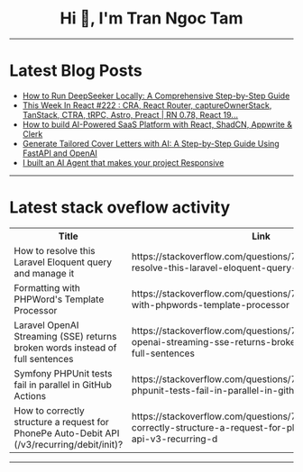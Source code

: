 <h1 align="center">Hi 👋, I'm Tran Ngoc Tam</h1>

---

# Latest Blog Posts 
<!-- BLOG-POST-LIST:START -->
- [How to Run DeepSeeker Locally: A Comprehensive Step-by-Step Guide](https://dev.to/fredabod/how-to-run-deepseeker-locally-a-comprehensive-step-by-step-guide-19cj)
- [This Week In React #222 : CRA, React Router, captureOwnerStack, TanStack, CTRA, tRPC, Astro, Preact | RN 0.78, React 19...](https://dev.to/sebastienlorber/this-week-in-react-222-cra-react-router-captureownerstack-tanstack-ctra-trpc-astro-preact-3i92)
- [How to build AI-Powered SaaS Platform with React, ShadCN, Appwrite &amp; Clerk](https://dev.to/codewithsadee/how-to-build-ai-powered-saas-platform-with-react-shadcn-appwrite-clerk-5adf)
- [Generate Tailored Cover Letters with AI: A Step-by-Step Guide Using FastAPI and OpenAI](https://dev.to/resume-burger/generate-tailored-cover-letters-with-ai-a-step-by-step-guide-using-fastapi-and-openai-2584)
- [I built an AI Agent that makes your project Responsive](https://dev.to/potpie/i-built-an-ai-agent-that-makes-your-project-responsive-10gd)
<!-- BLOG-POST-LIST:END -->

---

# Latest stack oveflow activity
<table>
  <tr><th>Title</th><th>Link</th></tr>
  <!-- STACKOVERFLOW:START --><tr><td>How to resolve this Laravel Eloquent query and manage it</td><td>https://stackoverflow.com/questions/79457575/how-to-resolve-this-laravel-eloquent-query-and-manage-it</td></tr><tr><td>Formatting with PHPWord&#39;s Template Processor</td><td>https://stackoverflow.com/questions/79457262/formatting-with-phpwords-template-processor</td></tr><tr><td>Laravel OpenAI Streaming &lpar;SSE&rpar; returns broken words instead of full sentences</td><td>https://stackoverflow.com/questions/79457001/laravel-openai-streaming-sse-returns-broken-words-instead-of-full-sentences</td></tr><tr><td>Symfony PHPUnit tests fail in parallel in GitHub Actions</td><td>https://stackoverflow.com/questions/79456960/symfony-phpunit-tests-fail-in-parallel-in-github-actions</td></tr><tr><td>How to correctly structure a request for PhonePe Auto-Debit API &lpar;/v3/recurring/debit/init&rpar;?</td><td>https://stackoverflow.com/questions/79456906/how-to-correctly-structure-a-request-for-phonepe-auto-debit-api-v3-recurring-d</td></tr><!-- STACKOVERFLOW:END -->
</table>

---


